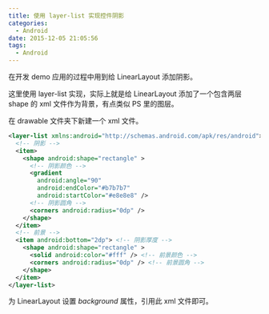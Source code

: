 ```yaml
---
title: 使用 layer-list 实现控件阴影
categories:
  - Android
date: 2015-12-05 21:05:56
tags:
  - Android
---
```


在开发 demo 应用的过程中用到给 LinearLayout 添加阴影。

这里使用 layer-list 实现，实际上就是给 LinearLayout 添加了一个包含两层 shape 的 xml 文件作为背景，有点类似 PS 里的图层。

<!-- more -->

在 drawable 文件夹下新建一个 xml 文件。

``` xml
<layer-list xmlns:android="http://schemas.android.com/apk/res/android">
  <!-- 阴影 -->
  <item>
    <shape android:shape="rectangle" >
      <!-- 阴影颜色 -->
      <gradient
        android:angle="90"
        android:endColor="#b7b7b7"
        android:startColor="#e8e8e8" />
      <!-- 阴影圆角 -->
      <corners android:radius="0dp" /> 
    </shape>
  </item>
  <!-- 前景 -->
  <item android:bottom="2dp"> <!-- 阴影厚度 -->
    <shape android:shape="rectangle" >
      <solid android:color="#fff" /> <!-- 前景颜色 -->
      <corners android:radius="0dp" /> <!-- 前景圆角 -->
    </shape>
  </item>
</layer-list>
```

为 LinearLayout 设置 _background_ 属性，引用此 xml 文件即可。

